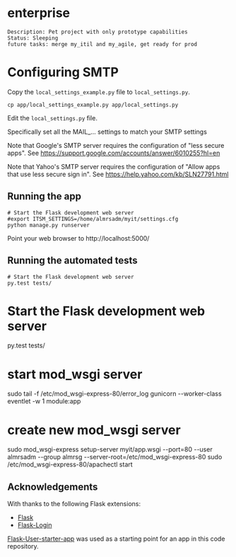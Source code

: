 # enterprise

    Description: Pet project with only prototype capabilities
    Status: Sleeping
    future tasks: merge my_itil and my_agile, get ready for prod

# Configuring SMTP

Copy the `local_settings_example.py` file to `local_settings.py`.

    cp app/local_settings_example.py app/local_settings.py

Edit the `local_settings.py` file.

Specifically set all the MAIL_... settings to match your SMTP settings

Note that Google's SMTP server requires the configuration of "less secure apps".
See https://support.google.com/accounts/answer/6010255?hl=en

Note that Yahoo's SMTP server requires the configuration of "Allow apps that use less secure sign in".
See https://help.yahoo.com/kb/SLN27791.html

## Running the app

    # Start the Flask development web server
    #export ITSM_SETTINGS=/home/almrsadm/myit/settings.cfg
    python manage.py runserver

Point your web browser to http://localhost:5000/

## Running the automated tests

    # Start the Flask development web server
    py.test tests/

# Start the Flask development web server
 py.test tests/

# start mod_wsgi server
sudo tail -f /etc/mod_wsgi-express-80/error_log
gunicorn --worker-class eventlet -w 1 module:app

# create new mod_wsgi server
sudo mod_wsgi-express setup-server myit/app.wsgi --port=80 --user almrsadm --group almrsg --server-root=/etc/mod_wsgi-express-80
sudo /etc/mod_wsgi-express-80/apachectl start

## Acknowledgements

With thanks to the following Flask extensions:

* [Flask](http://flask.pocoo.org/)
* [Flask-Login](https://flask-login.readthedocs.io/)

<!-- Please consider leaving this line. Thank you -->
[Flask-User-starter-app](https://github.com/lingthio/Flask-User-starter-app) was used as a starting point for an app in this code repository.
